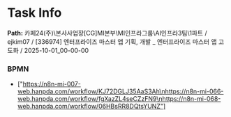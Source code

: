 # Task Info

**Path:** 카페24(주)\본사사업장\[CG]MI본부\MI인프라그룹\AI인프라3팀\1파트 / ejkim07 / [336974] 엔터프라이즈 마스터 앱 기획, 개발 _ 엔터프라이즈 마스터 앱 고도화 / 2025-10-01_00-00-00

### BPMN
- ["https://n8n-mi-007-web.hanpda.com/workflow/KJ72DGLJ35AaS3Ah\nhttps://n8n-mi-066-web.hanpda.com/workflow/fgXazZL4seCZzFN9\nhttps://n8n-mi-068-web.hanpda.com/workflow/06HBsRR8DQtsYUNZ"]

